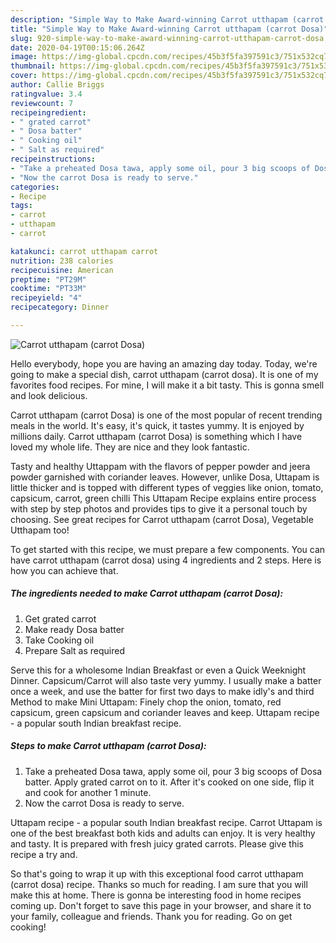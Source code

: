 ```yaml
---
description: "Simple Way to Make Award-winning Carrot utthapam (carrot Dosa)"
title: "Simple Way to Make Award-winning Carrot utthapam (carrot Dosa)"
slug: 920-simple-way-to-make-award-winning-carrot-utthapam-carrot-dosa
date: 2020-04-19T00:15:06.264Z
image: https://img-global.cpcdn.com/recipes/45b3f5fa397591c3/751x532cq70/carrot-utthapam-carrot-dosa-recipe-main-photo.jpg
thumbnail: https://img-global.cpcdn.com/recipes/45b3f5fa397591c3/751x532cq70/carrot-utthapam-carrot-dosa-recipe-main-photo.jpg
cover: https://img-global.cpcdn.com/recipes/45b3f5fa397591c3/751x532cq70/carrot-utthapam-carrot-dosa-recipe-main-photo.jpg
author: Callie Briggs
ratingvalue: 3.4
reviewcount: 7
recipeingredient:
- " grated carrot"
- " Dosa batter"
- " Cooking oil"
- " Salt as required"
recipeinstructions:
- "Take a preheated Dosa tawa, apply some oil, pour 3 big scoops of Dosa batter. Apply grated carrot on to it. After it&#39;s cooked on one side, flip it and cook for another 1 minute."
- "Now the carrot Dosa is ready to serve."
categories:
- Recipe
tags:
- carrot
- utthapam
- carrot

katakunci: carrot utthapam carrot 
nutrition: 238 calories
recipecuisine: American
preptime: "PT29M"
cooktime: "PT33M"
recipeyield: "4"
recipecategory: Dinner

---
```



![Carrot utthapam (carrot Dosa)](https://img-global.cpcdn.com/recipes/45b3f5fa397591c3/751x532cq70/carrot-utthapam-carrot-dosa-recipe-main-photo.jpg)

Hello everybody, hope you are having an amazing day today. Today, we're going to make a special dish, carrot utthapam (carrot dosa). It is one of my favorites food recipes. For mine, I will make it a bit tasty. This is gonna smell and look delicious.

Carrot utthapam (carrot Dosa) is one of the most popular of recent trending meals in the world. It's easy, it's quick, it tastes yummy. It is enjoyed by millions daily. Carrot utthapam (carrot Dosa) is something which I have loved my whole life. They are nice and they look fantastic.

Tasty and healthy Uttappam with the flavors of pepper powder and jeera powder garnished with coriander leaves. However, unlike Dosa, Uttapam is little thicker and is topped with different types of veggies like onion, tomato, capsicum, carrot, green chilli This Uttapam Recipe explains entire process with step by step photos and provides tips to give it a personal touch by choosing. See great recipes for Carrot utthapam (carrot Dosa), Vegetable Utthapam too!


To get started with this recipe, we must prepare a few components. You can have carrot utthapam (carrot dosa) using 4 ingredients and 2 steps. Here is how you can achieve that.

<!--inarticleads1-->

##### The ingredients needed to make Carrot utthapam (carrot Dosa):

1. Get  grated carrot
1. Make ready  Dosa batter
1. Take  Cooking oil
1. Prepare  Salt as required


Serve this for a wholesome Indian Breakfast or even a Quick Weeknight Dinner. Capsicum/Carrot will also taste very yummy. I usually make a batter once a week, and use the batter for first two days to make idly&#39;s and third Method to make Mini Uttapam: Finely chop the onion, tomato, red capsicum, green capsicum and coriander leaves and keep. Uttapam recipe - a popular south Indian breakfast recipe. 

<!--inarticleads2-->

##### Steps to make Carrot utthapam (carrot Dosa):

1. Take a preheated Dosa tawa, apply some oil, pour 3 big scoops of Dosa batter. Apply grated carrot on to it. After it&#39;s cooked on one side, flip it and cook for another 1 minute.
1. Now the carrot Dosa is ready to serve.


Uttapam recipe - a popular south Indian breakfast recipe. Carrot Uttapam is one of the best breakfast both kids and adults can enjoy. It is very healthy and tasty. It is prepared with fresh juicy grated carrots. Please give this recipe a try and. 

So that's going to wrap it up with this exceptional food carrot utthapam (carrot dosa) recipe. Thanks so much for reading. I am sure that you will make this at home. There is gonna be interesting food in home recipes coming up. Don't forget to save this page in your browser, and share it to your family, colleague and friends. Thank you for reading. Go on get cooking!

